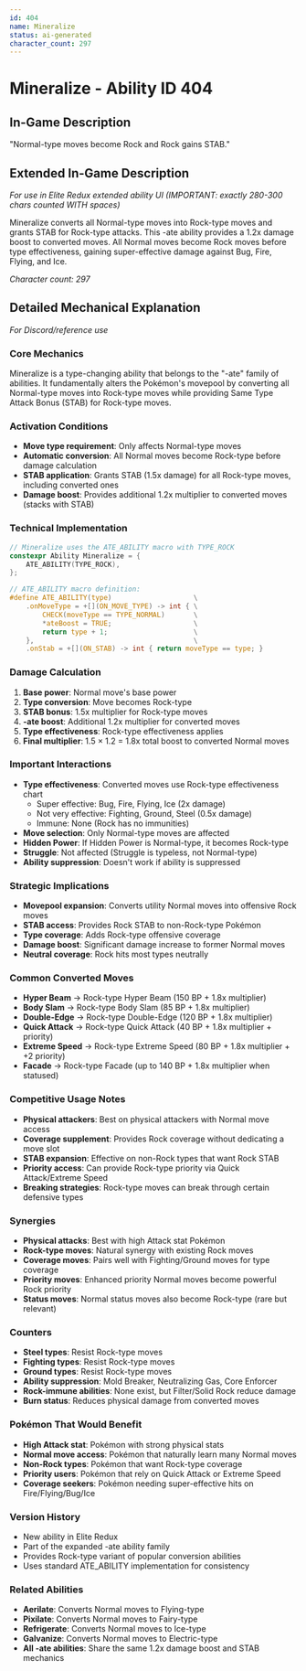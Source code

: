 ```yaml
---
id: 404
name: Mineralize
status: ai-generated
character_count: 297
---
```


# Mineralize - Ability ID 404

## In-Game Description
"Normal-type moves become Rock and Rock gains STAB."

## Extended In-Game Description
*For use in Elite Redux extended ability UI (IMPORTANT: exactly 280-300 chars counted WITH spaces)*

Mineralize converts all Normal-type moves into Rock-type moves and grants STAB for Rock-type attacks. This -ate ability provides a 1.2x damage boost to converted moves. All Normal moves become Rock moves before type effectiveness, gaining super-effective damage against Bug, Fire, Flying, and Ice.

*Character count: 297*

## Detailed Mechanical Explanation
*For Discord/reference use*

### Core Mechanics
Mineralize is a type-changing ability that belongs to the "-ate" family of abilities. It fundamentally alters the Pokémon's movepool by converting all Normal-type moves into Rock-type moves while providing Same Type Attack Bonus (STAB) for Rock-type moves.

### Activation Conditions
- **Move type requirement**: Only affects Normal-type moves
- **Automatic conversion**: All Normal moves become Rock-type before damage calculation
- **STAB application**: Grants STAB (1.5x damage) for all Rock-type moves, including converted ones
- **Damage boost**: Provides additional 1.2x multiplier to converted moves (stacks with STAB)

### Technical Implementation
```c
// Mineralize uses the ATE_ABILITY macro with TYPE_ROCK
constexpr Ability Mineralize = {
    ATE_ABILITY(TYPE_ROCK),
};

// ATE_ABILITY macro definition:
#define ATE_ABILITY(type)                    \
    .onMoveType = +[](ON_MOVE_TYPE) -> int { \
        CHECK(moveType == TYPE_NORMAL)       \
        *ateBoost = TRUE;                    \
        return type + 1;                     \
    },                                       \
    .onStab = +[](ON_STAB) -> int { return moveType == type; }
```

### Damage Calculation
1. **Base power**: Normal move's base power
2. **Type conversion**: Move becomes Rock-type
3. **STAB bonus**: 1.5x multiplier for Rock-type moves
4. **-ate boost**: Additional 1.2x multiplier for converted moves
5. **Type effectiveness**: Rock-type effectiveness applies
6. **Final multiplier**: 1.5 × 1.2 = 1.8x total boost to converted Normal moves

### Important Interactions
- **Type effectiveness**: Converted moves use Rock-type effectiveness chart
  - Super effective: Bug, Fire, Flying, Ice (2x damage)
  - Not very effective: Fighting, Ground, Steel (0.5x damage)
  - Immune: None (Rock has no immunities)
- **Move selection**: Only Normal-type moves are affected
- **Hidden Power**: If Hidden Power is Normal-type, it becomes Rock-type
- **Struggle**: Not affected (Struggle is typeless, not Normal-type)
- **Ability suppression**: Doesn't work if ability is suppressed

### Strategic Implications
- **Movepool expansion**: Converts utility Normal moves into offensive Rock moves
- **STAB access**: Provides Rock STAB to non-Rock-type Pokémon
- **Type coverage**: Adds Rock-type offensive coverage
- **Damage boost**: Significant damage increase to former Normal moves
- **Neutral coverage**: Rock hits most types neutrally

### Common Converted Moves
- **Hyper Beam** → Rock-type Hyper Beam (150 BP + 1.8x multiplier)
- **Body Slam** → Rock-type Body Slam (85 BP + 1.8x multiplier)
- **Double-Edge** → Rock-type Double-Edge (120 BP + 1.8x multiplier)
- **Quick Attack** → Rock-type Quick Attack (40 BP + 1.8x multiplier + priority)
- **Extreme Speed** → Rock-type Extreme Speed (80 BP + 1.8x multiplier + +2 priority)
- **Facade** → Rock-type Facade (up to 140 BP + 1.8x multiplier when statused)

### Competitive Usage Notes
- **Physical attackers**: Best on physical attackers with Normal move access
- **Coverage supplement**: Provides Rock coverage without dedicating a move slot
- **STAB expansion**: Effective on non-Rock types that want Rock STAB
- **Priority access**: Can provide Rock-type priority via Quick Attack/Extreme Speed
- **Breaking strategies**: Rock-type moves can break through certain defensive types

### Synergies
- **Physical attacks**: Best with high Attack stat Pokémon
- **Rock-type moves**: Natural synergy with existing Rock moves
- **Coverage moves**: Pairs well with Fighting/Ground moves for type coverage
- **Priority moves**: Enhanced priority Normal moves become powerful Rock priority
- **Status moves**: Normal status moves also become Rock-type (rare but relevant)

### Counters
- **Steel types**: Resist Rock-type moves
- **Fighting types**: Resist Rock-type moves
- **Ground types**: Resist Rock-type moves
- **Ability suppression**: Mold Breaker, Neutralizing Gas, Core Enforcer
- **Rock-immune abilities**: None exist, but Filter/Solid Rock reduce damage
- **Burn status**: Reduces physical damage from converted moves

### Pokémon That Would Benefit
- **High Attack stat**: Pokémon with strong physical stats
- **Normal move access**: Pokémon that naturally learn many Normal moves
- **Non-Rock types**: Pokémon that want Rock-type coverage
- **Priority users**: Pokémon that rely on Quick Attack or Extreme Speed
- **Coverage seekers**: Pokémon needing super-effective hits on Fire/Flying/Bug/Ice

### Version History
- New ability in Elite Redux
- Part of the expanded -ate ability family
- Provides Rock-type variant of popular conversion abilities
- Uses standard ATE_ABILITY implementation for consistency

### Related Abilities
- **Aerilate**: Converts Normal moves to Flying-type
- **Pixilate**: Converts Normal moves to Fairy-type
- **Refrigerate**: Converts Normal moves to Ice-type
- **Galvanize**: Converts Normal moves to Electric-type
- **All -ate abilities**: Share the same 1.2x damage boost and STAB mechanics